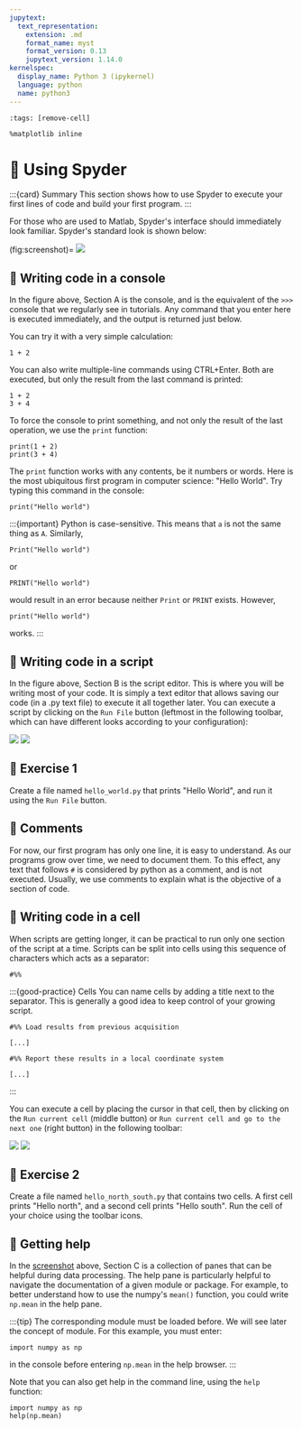 ```yaml
---
jupytext:
  text_representation:
    extension: .md
    format_name: myst
    format_version: 0.13
    jupytext_version: 1.14.0
kernelspec:
  display_name: Python 3 (ipykernel)
  language: python
  name: python3
---
```


```{code-cell} ipython3
:tags: [remove-cell]

%matplotlib inline
```

# 📖 Using Spyder

:::{card} Summary
This section shows how to use Spyder to execute your first lines of code and build your first program.
:::

For those who are used to Matlab, Spyder's interface should immediately look familiar. Spyder's standard look is shown below:

(fig:screenshot)=
![](_static/images/spyder_screenshot.png)


## 📄 Writing code in a console

In the figure above, Section A is the console, and is the equivalent of the `>>>` console that we regularly see in tutorials. Any command that you enter here is executed immediately, and the output is returned just below.

You can try it with a very simple calculation:

```{code-cell} ipython3
1 + 2
```

You can also write multiple-line commands using CTRL+Enter. Both are executed, but only the result from the last command is printed:

```{code-cell} ipython3
1 + 2
3 + 4
```

To force the console to print something, and not only the result of the last operation, we use the `print` function:

```{code-cell} ipython3
print(1 + 2)
print(3 + 4)
```

The `print` function works with any contents, be it numbers or words. Here is the most ubiquitous first program in computer science: "Hello World". Try typing this command in the console:

```{code-cell} ipython3
print("Hello world")
```


:::{important}
Python is case-sensitive. This means that `a` is not the same thing as `A`. Similarly,

```
Print("Hello world")
```

or

```
PRINT("Hello world")
```

would result in an error because neither `Print` or `PRINT` exists. However,

```
print("Hello world")
```

works.
:::

## 📄 Writing code in a script

In the figure above, Section B is the script editor. This is where you will be writing most of your code. It is simply a text editor that allows saving our code (in a .py text file) to execute it all together later. You can execute a script by clicking on the `Run File` button (leftmost in the following toolbar, which can have different looks according to your configuration):

![](_static/images/spyder_run_toolbar.png)
![](_static/images/spyder_run_toolbar_mac.png)

## 💪 Exercise 1
Create a file named `hello_world.py` that prints "Hello World", and run it using the `Run File` button.


## 📄 Comments

For now, our first program has only one line, it is easy to understand. As our programs grow over time, we need to document them. To this effect, any text that follows `#` is considered by python as a comment, and is not executed. Usually, we use comments to explain what is the objective of a section of code.

## 📄 Writing code in a cell

When scripts are getting longer, it can be practical to run only one section of the script at a time. Scripts can be split into cells using this sequence of characters which acts as a separator:

```
#%%
```

:::{good-practice} Cells
You can name cells by adding a title next to the separator. This is generally a good idea to keep control of your growing script.
```
#%% Load results from previous acquisition

[...]

#%% Report these results in a local coordinate system

[...]

```
:::

You can execute a cell by placing the cursor in that cell, then by clicking on the `Run current cell` (middle button) or `Run current cell and go to the next one` (right button) in the following toolbar:

![](_static/images/spyder_run_toolbar.png)
![](_static/images/spyder_run_toolbar_mac.png)

## 💪 Exercise 2

Create a file named `hello_north_south.py` that contains two cells. A first cell prints "Hello north", and a second cell prints "Hello south". Run the cell of your choice using the toolbar icons.

## 📄 Getting help

In the [screenshot](fig:screenshot) above, Section C is a collection of panes that can be helpful during data processing. The help pane is particularly helpful to navigate the documentation of a given module or package. For example, to better understand how to use the numpy's `mean()` function, you could write `np.mean` in the help pane.

:::{tip}
The corresponding module must be loaded before. We will see later the concept of module. For this example, you must enter:
```
import numpy as np
```
in the console before entering `np.mean` in the help browser.
:::

Note that you can also get help in the command line, using the `help` function:

```{code-cell} ipython3
import numpy as np
help(np.mean)
```
